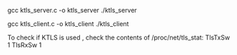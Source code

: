 gcc ktls_server.c -o ktls_server
./ktls_server

gcc ktls_client.c -o ktls_client
./ktls_client 


To check if KTLS is used , check the contents of /proc/net/tls_stat:
TlsTxSw                         	1
TlsRxSw                         	1